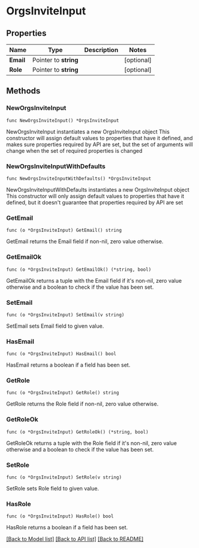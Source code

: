 # OrgsInviteInput

## Properties

Name | Type | Description | Notes
------------ | ------------- | ------------- | -------------
**Email** | Pointer to **string** |  | [optional] 
**Role** | Pointer to **string** |  | [optional] 

## Methods

### NewOrgsInviteInput

`func NewOrgsInviteInput() *OrgsInviteInput`

NewOrgsInviteInput instantiates a new OrgsInviteInput object
This constructor will assign default values to properties that have it defined,
and makes sure properties required by API are set, but the set of arguments
will change when the set of required properties is changed

### NewOrgsInviteInputWithDefaults

`func NewOrgsInviteInputWithDefaults() *OrgsInviteInput`

NewOrgsInviteInputWithDefaults instantiates a new OrgsInviteInput object
This constructor will only assign default values to properties that have it defined,
but it doesn't guarantee that properties required by API are set

### GetEmail

`func (o *OrgsInviteInput) GetEmail() string`

GetEmail returns the Email field if non-nil, zero value otherwise.

### GetEmailOk

`func (o *OrgsInviteInput) GetEmailOk() (*string, bool)`

GetEmailOk returns a tuple with the Email field if it's non-nil, zero value otherwise
and a boolean to check if the value has been set.

### SetEmail

`func (o *OrgsInviteInput) SetEmail(v string)`

SetEmail sets Email field to given value.

### HasEmail

`func (o *OrgsInviteInput) HasEmail() bool`

HasEmail returns a boolean if a field has been set.

### GetRole

`func (o *OrgsInviteInput) GetRole() string`

GetRole returns the Role field if non-nil, zero value otherwise.

### GetRoleOk

`func (o *OrgsInviteInput) GetRoleOk() (*string, bool)`

GetRoleOk returns a tuple with the Role field if it's non-nil, zero value otherwise
and a boolean to check if the value has been set.

### SetRole

`func (o *OrgsInviteInput) SetRole(v string)`

SetRole sets Role field to given value.

### HasRole

`func (o *OrgsInviteInput) HasRole() bool`

HasRole returns a boolean if a field has been set.


[[Back to Model list]](../README.md#documentation-for-models) [[Back to API list]](../README.md#documentation-for-api-endpoints) [[Back to README]](../README.md)


